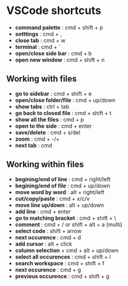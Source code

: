 # VSCode shortcuts

- **command palette** : cmd + shift + p
- **setttings** : cmd + ,
- **close tab** : cmd + w
- **terminal** : cmd + `
- **open/close side bar** : cmd + b
- **open new window** : cmd + shift + n

## Working with files
- **go to sidebar** : cmd + shift + e
- **open/close folder/file** : cmd + up/down
- **show tabs** : ctrl + tab
- **go back to closed file** : cmd + shift + t
- **show all the files** : cmd + p
- **open to the side** : cmd + enter
- **save/delete** : cmd + s/del
- **zoom** : cmd + -/+
- **next tab** : cmd 

## Working within files
- **begining/end of line** : cmd + right/left
- **begining/end of file** : cmd + up/down
- **move word by word** : alt + right/left
- **cut/copy/paste** : cmd + x/c/v
- **move line up/down** : alt + up/down
- **add line** : cmd + enter
- **go to matching bracket** : cmd + shift + \
- **comment** : cmd + / or shift + alt + a (multi)
- **select code** : shift + arrow
- **next occurence** : cmd + d
- **add cursor** : alt + click
- **column selection** + cmd + alt + up/down
- **select all occurences** : cmd + shift + l
- **search workspace** : cmd + shift + f
- **next occurence** : cmd + g
- **previous occurence** : cmd + shift + g
